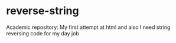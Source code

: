 # reverse-string
Academic repository: My first attempt at html and also I need string reversing code for my day job
